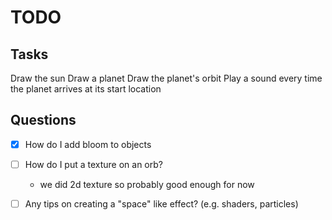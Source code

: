 # TODO

## Tasks
Draw the sun
Draw a planet
Draw the planet's orbit
Play a sound every time the planet arrives at its start location

## Questions

- [x] How do I add bloom to objects
- [ ] How do I put a texture on an orb?
  - we did 2d texture so probably good enough for now
- [ ] Any tips on creating a "space" like effect? (e.g. shaders, particles)

